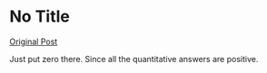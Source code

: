 # No Title

[Original Post](https://discourse.onlinedegree.iitm.ac.in/t/171500/5)

<p>Just put zero there. Since all the quantitative answers are positive.</p>